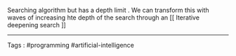 Searching algorithm but has a depth limit . We can transform this with waves of increasing hte depth of the search through an [[ Iterative deepening search ]]

______

Tags : #programming #artificial-intelligence